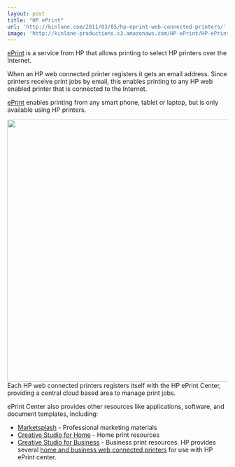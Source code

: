 ```yaml
---
layout: post
title: "HP ePrint"
url: 'http://kinlane.com/2011/03/05/hp-eprint-web-connected-printers/'
image: 'http://kinlane-productions.s3.amazonaws.com/HP-ePrint/HP-ePrint-Overview.png'
---
```


[ePrint][1] is a service from HP that allows printing to select HP printers over the Internet.

When an HP web connected printer registers it gets an email address. Since printers receive print jobs by email, this enables printing to any HP web enabled printer that is connected to the Internet.

[ePrint][1] enables printing from any smart phone, tablet or laptop, but is only available using HP printers.

[<img class="aligncenter" src="http://kinlane-productions.s3.amazonaws.com/HP-ePrint/HP-ePrint-Overview.png" alt="" width="600" />][2] Each HP web connected printers registers itself with the HP ePrint Center, providing a central cloud based area to manage print jobs.

ePrint Center also provides other resources like applications, software, and document templates, including:

  * [Marketsplash][3] \- Professional marketing materials
  * [Creative Studio for Home][4] \- Home print resources
  * [Creative Studio for Business][5] \- Business print resources.
HP provides several [home and business web connected printers][6] for use with HP ePrint center.

   [1]: http://h30495.www3.hp.com/?jumpid=in_R11549/eprintcenter (ePrint)
   [2]: http://kinlane-productions.s3.amazonaws.com/HP-ePrint/HP-ePrint-Overview.png
   [3]: https://www.marketsplash.com/marketsplash/flow/home?execution=e1s2 (HP Marketsplash)
   [4]: http://www.hp.com/hho/hp_create/?jumpid=in_R11549eprintercenter (HP Creative Studio for Home)
   [5]: http://www.hp.com/hho/smb_hp_create/ (Creative Studio for Business)
   [6]: http://www.hp.com/united-states/campaigns/2009/hho/photosmart/sites/en_us/index.html?jumpid=in_R11549_go/touchprinting#/http://www.hp.com/united-states/campaigns/2009/hho/photosmart/sites/en_us/ (HP web connected printers)
